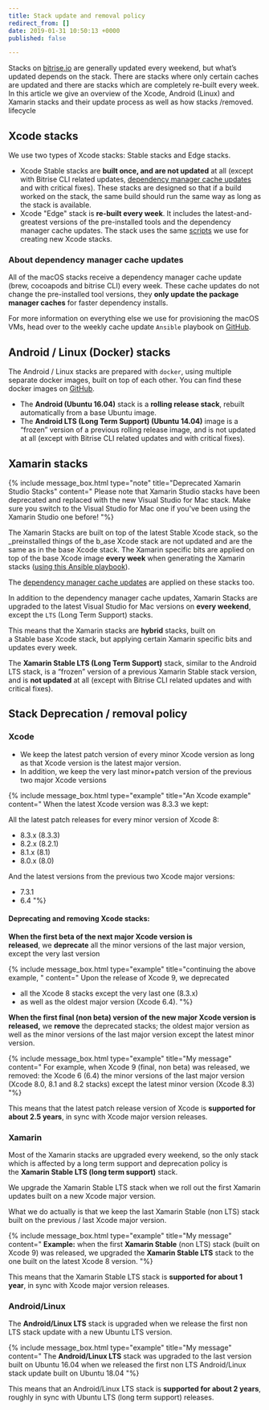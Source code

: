 ```yaml
---
title: Stack update and removal policy
redirect_from: []
date: 2019-01-31 10:50:13 +0000
published: false

---
```

Stacks on [bitrise.io](https://www.bitrise.io) are generally updated every weekend, but what’s updated depends on the stack. There are stacks where only certain caches are updated and there are stacks which are completely re-built every week. In this article we give an overview of the Xcode, Android (Linux) and Xamarin stacks and their update process as well as how stacks /removed. lifecycle

## Xcode stacks

We use two types of Xcode stacks: Stable stacks and Edge stacks.

* Xcode Stable stacks are **built once, and are not updated** at all (except with Bitrise CLI related updates, [dependency manager cache updates](/infrastructure/stack-update-and-removal-policy/#about-dependency-manager-cache-updates) and with critical fixes). These stacks are designed so that if a build worked on the stack, the same build should run the same way as long as the stack is available.
* Xcode "Edge" stack is **re-built every week**. It includes the latest-and-greatest versions of the pre-installed tools and the dependency manager cache updates. The stack uses the same [scripts](https://github.com/bitrise-io/osx-box-bootstrap) we use for creating new Xcode stacks.

### **About dependency manager cache updates**

All of the macOS stacks receive a dependency manager cache update (brew, cocoapods and bitrise CLI) every week. These cache updates do not change the pre-installed tool versions, they **only update the package manager caches** for faster dependency installs.

For more information on everything else we use for provisioning the macOS VMs, head over to the weekly cache update `Ansible` playbook on [GitHub](https://github.com/bitrise-io/osx-box-bootstrap/blob/master/weekly-cache-update-playbook.yml).

## Android / Linux (Docker) stacks

The Android / Linux stacks are prepared with `docker`, using multiple separate docker images, built on top of each other. You can find these docker images on [GitHub](https://github.com/bitrise-docker).

* The **Android (Ubuntu 16.04)** stack is a **rolling release stack**, rebuilt automatically from a base Ubuntu image.
* The **Android LTS (Long Term Support) (Ubuntu 14.04)** image is a “frozen” version of a previous rolling release image, and is not updated at all (except with Bitrise CLI related updates and with critical fixes).

## Xamarin stacks

{% include message_box.html type="note" title="Deprecated Xamarin Studio Stacks" content=" Please note that Xamarin Studio stacks have been deprecated and replaced with the new Visual Studio for Mac stack. Make sure you switch to the Visual Studio for Mac one if you've been using the Xamarin Studio one before! "%}

The Xamarin Stacks are built on top of the latest Stable Xcode stack, so the _preinstalled things of the b_ase Xcode stack are not updated and are the same as in the base Xcode stack. The Xamarin specific bits are applied on top of the base Xcode image **every week** when generating the Xamarin stacks ([using this Ansible playbook](https://github.com/bitrise-io/osx-box-bootstrap/blob/master/xamarin-playbook.yml)).

The [dependency manager cache updates](infrastructure/stack-update-and-removal-policy/#about-dependency-manager-cache-updates) are applied on these stacks too.

In addition to the dependency manager cache updates, Xamarin Stacks are upgraded to the latest Visual Studio for Mac versions on **every weekend**, except the `LTS` (Long Term Support) stacks.

This means that the Xamarin stacks are **hybrid** stacks, built on a Stable base Xcode stack, but applying certain Xamarin specific bits and updates every week.

The **Xamarin Stable LTS (Long Term Support)** stack, similar to the Android LTS stack, is a “frozen” version of a previous Xamarin Stable stack version, and is **not updated** at all (except with Bitrise CLI related updates and with critical fixes).

## Stack Deprecation / removal policy

### Xcode

* We keep the latest patch version of every minor Xcode version as long as that Xcode version is the latest major version.
* In addition, we keep the very last minor+patch version of the previous two major Xcode versions

{% include message_box.html type="example" title="An Xcode example" content=" When the latest Xcode version was 8.3.3 we kept:

All the latest patch releases for every minor version of Xcode 8:

* 8.3.x (8.3.3)
* 8.2.x (8.2.1)
* 8.1.x (8.1)
* 8.0.x (8.0)

And the latest versions from the previous two Xcode major versions:

* 7.3.1
* 6.4
  "%}

#### **Deprecating and removing Xcode stacks**:

**When the first beta of the next major Xcode version is released**, we **deprecate** all the minor versions of the last major version, except the very last version

{% include message_box.html type="example" title="continuing the above example, " content="
Upon the release of Xcode 9, we deprecated

* all the Xcode 8 stacks except the very last one (8.3.x)
* as well as the oldest major version (Xcode 6.4).
  "%}

**When the first final (non beta) version of the new major Xcode version is released,** we **remove** the deprecated stacks; the oldest major version as well as the minor versions of the last major version except the latest minor version.

{% include message_box.html type="example" title="My message" content="
For example, when Xcode 9 (final, non beta) was released, we removed:
the Xcode 6 (6.4) 
the minor versions of the last major version (Xcode 8.0, 8.1 and 8.2 stacks) except the latest minor version (Xcode 8.3)
"%}



This means that the latest patch release version of Xcode is **supported for about 2.5 years**, in sync with Xcode major version releases.

### Xamarin

Most of the Xamarin stacks are upgraded every weekend, so the only stack which is affected by a long term support and deprecation policy is the **Xamarin Stable LTS (long term support)** stack.

We upgrade the Xamarin Stable LTS stack when we roll out the first Xamarin updates built on a new Xcode major version.

What we do actually is that we keep the last Xamarin Stable (non LTS) stack built on the previous / last Xcode major version.

{% include message_box.html type="example" title="My message" content="
**Example:** when the first **Xamarin Stable** (non LTS) stack (built on Xcode 9) was released, we upgraded the **Xamarin Stable LTS** stack to the one built on the latest Xcode 8 version.
"%}

This means that the Xamarin Stable LTS stack is **supported for about 1 year**, in sync with Xcode major version releases.

### Android/Linux

The **Android/Linux LTS** stack is upgraded when we release the first non LTS stack update with a new Ubuntu LTS version.

{% include message_box.html type="example" title="My message" content="
The **Android/Linux LTS** stack was upgraded to the last version built on Ubuntu 16.04 when we released the first non LTS Android/Linux stack update built on Ubuntu 18.04
"%}

This means that an Android/Linux LTS stack is **supported for about 2 years**, roughly in sync with Ubuntu LTS (long term support) releases.